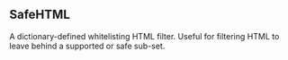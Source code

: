 SafeHTML
---------


A dictionary-defined whitelisting HTML filter. Useful for filtering HTML to leave behind a supported or safe sub-set.
